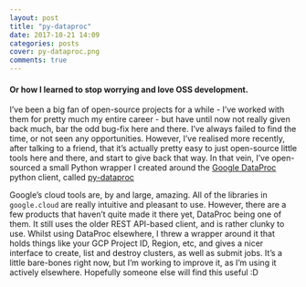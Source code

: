 ```yaml
---
layout: post
title: "py-dataproc"
date: 2017-10-21 14:09
categories: posts
cover: py-dataproc.png
comments: true
---
```


#### Or how I learned to stop worrying and love OSS development.

I’ve been a big fan of open-source projects for a while - I’ve worked with them for pretty much my entire career - but have until now not really given back much, bar the odd bug-fix here and there. I’ve always failed to find the time, or not seen any opportunities. However, I’ve realised more recently, after talking to a friend, that it’s actually pretty easy to just open-source little tools here and there, and start to give back that way. In that vein, I’ve open-sourced a small Python wrapper I created around the [Google DataProc](https://cloud.google.com/dataproc/) python client, called [py-dataproc](https://github.com/oli-hall/py-dataproc)

Google’s cloud tools are, by and large, amazing. All of the libraries in `google.cloud` are really intuitive and pleasant to use. However, there are a few products that haven’t quite made it there yet, DataProc being one of them. It still uses the older REST API-based client, and is rather clunky to use. Whilst using DataProc elsewhere, I threw a wrapper around it that holds things like your GCP Project ID, Region, etc, and gives a nicer interface to create, list and destroy clusters, as well as submit jobs. It’s a little bare-bones right now, but I’m working to improve it, as I’m using it actively elsewhere. Hopefully someone else will find this useful :D
